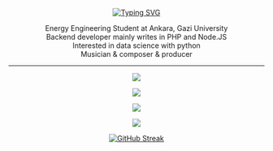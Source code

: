 
<div align="center">
  
  [![Typing SVG](https://readme-typing-svg.herokuapp.com?center=true&vCenter=true&lines=Welcome+to+My+Github+Page;I+am+Oğuz+Sert)](https://git.io/typing-svg)
  
  Energy Engineering Student at Ankara, Gazi University
  </br>
  Backend developer mainly writes in PHP and Node.JS
  </br>
  Interested in data science with python
  </br>
  Musician & composer & producer
  <hr>
  
![](http://github-profile-summary-cards.vercel.app/api/cards/profile-details?username=ooguzsrtt&theme=github_dark)
  </div>
<div align="center">
<img src="https://skillicons.dev/icons?i=nodejs,express,php,laravel,mysql,html,css,bootstrap,js,jquery,py,fortran,arduino" />
</p>


![](http://github-profile-summary-cards.vercel.app/api/cards/stats?username=ooguzsrtt&theme=github_dark)


![](http://github-profile-summary-cards.vercel.app/api/cards/productive-time?username=ooguzsrtt&theme=github_dark&utcOffset=8)




[![GitHub Streak](https://streak-stats.demolab.com/?user=ooguzsrtt&theme=dark&currStreakNum=2FD3EB&theme=dark&fire=red&sideLabels=F00)](https://git.io/streak-stats)

